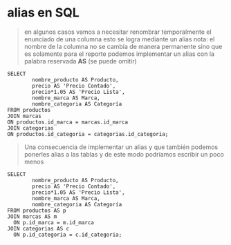 # alias en SQL

> en algunos casos vamos a necesitar renombrar temporalmente el enunciado de una columna
> esto se logra mediante un alias
> nota: el nombre de la columna no se cambia de manera permanente sino que es solamente para el reporte
> podemos implementar un alias con la palabra reservada **AS**
> (se puede omitir)

    SELECT  
            nombre_producto AS Producto,
            precio AS 'Precio Contado',
            precio*1.05 AS 'Precio Lista',  
            nombre_marca AS Marca,
            nombre_categoria AS Categoría
    FROM productos
    JOIN marcas
    ON productos.id_marca = marcas.id_marca
    JOIN categorias
    ON productos.id_categoria = categorias.id_categoria;


> Una consecuencia de implementar un alias y que también podemos ponerles alias a las tablas y de este modo podríamos escribir un poco menos

    SELECT  
            nombre_producto AS Producto, 
            precio AS 'Precio Contado', 
            precio*1.05 AS 'Precio Lista',  
            nombre_marca AS Marca, 
            nombre_categoria AS Categoría
    FROM productos AS p
    JOIN marcas AS m
      ON p.id_marca = m.id_marca
    JOIN categorias AS c
      ON p.id_categoria = c.id_categoria; 